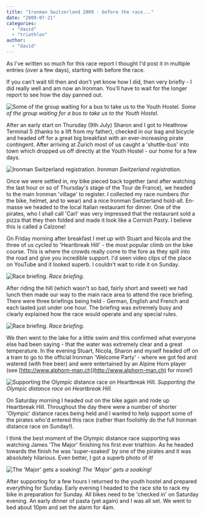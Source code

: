 ```yaml
---
title: "Ironman Switzerland 2009 - before the race..."
date: "2009-07-21"
categories: 
  - "david"
  - "triathlon"
author: 
  - "david"
---
```


As I've written so much for this race report I thought I'd post it in multiple entries (over a few days), starting with before the race.

If you can't wait till then and don't yet know how I did, then very briefly - I did really well and am now an Ironman. You'll have to wait for the longer report to see how the day panned out.

![Some of the group waiting for a bus to take us to the Youth Hostel.](/images/2009/20090709-IMG_1589.jpg)
*Some of the group waiting for a bus to take us to the Youth Hostel.*

After an early start on Thursday (9th July) Sharon and I got to Heathrow Terminal 5 (thanks to a lift from my father), checked in our bag and bicycle and headed off for a great big breakfast with an ever-increasing pirate contingent. After arriving at Zurich most of us caught a 'shuttle-bus' into town which dropped us off directly at the Youth Hostel - our home for a few days.

![Ironman Switzerland registration.](/images/2009/20090709-IMG_1603.jpg)
*Ironman Switzerland registration.*

Once we were settled in, my bike pieced back together (and after watching the last hour or so of Thursday's stage of the Tour de France), we headed to the main Ironman 'village' to register. I collected my race numbers (for the bike, helmet, and to wear) and a nice Ironman Switzerland hold-all. En-masse we headed to the local Italian restaurant for dinner. One of the pirates, who I shall call 'Carl' was very impressed that the restaurant sold a pizza that they then folded and made it look like a Cornish Pasty. I believe this is called a Calzone!

On Friday morning after breakfast I met up with Stuart and Nicola and the three of us cycled to 'Heartbreak Hill' - the most popular climb on the bike course. This is where the crowds really come to the fore as they spill into the road and give you incredible support. I'd seen video clips of the place on YouTube and it looked superb. I couldn't wait to ride it on Sunday.

![Race briefing.](/images/2009/20090710-IMG_6600.jpg)
*Race briefing.*

After riding the hill (which wasn't so bad, fairly short and sweet) we had lunch then made our way to the main race area to attend the race briefing. There were three briefings being held - German, English and French and each lasted just under one hour. The briefing was extremely busy and clearly explained how the race would operate and any special rules.

![Race briefing.](/images/2009/20090710-IMG_1636.jpg)
*Race briefing.*

We then went to the lake for a little swim and this confirmed what everyone else had been saying - that the water was extremely clear and a great temperature. In the evening Stuart, Nicola, Sharon and myself headed off on a tram to go to the official Ironman 'Welcome Party' - where we got fed and watered (with free beer) and were entertained by an Alpine Horn player (see [http://www.alphorn-man.ch](http://www.alphorn-man.ch) for more!)

![Supporting the Olympic distance race on Heartbreak Hill.](/images/2009/20090711-IMG_6753.jpg)
*Supporting the Olympic distance race on Heartbreak Hill.*

On Saturday morning I headed out on the bike again and rode up Heartbreak Hill. Throughout the day there were a number of shorter 'Olympic' distance races being held and I wanted to help support some of the pirates who'd entered this race (rather than foolishly do the full Ironman distance race on Sunday!).

I think the best moment of the Olympic distance race supporting was watching James 'The Major' finishing his first ever triathlon. As he headed towards the finish he was 'super-soaked' by one of the pirates and it was absolutely hilarious. Even better, I got a superb photo of it!

![The 'Major' gets a soaking!](/images/2009/20090711-IMG_6917.jpg)
*The 'Major' gets a soaking!*

After supporting for a few hours I returned to the youth hostel and prepared everything for Sunday. Early evening I headed to the race site to rack my bike in preparation for Sunday. All bikes need to be 'checked in' on Saturday evening. An early dinner of pasta (yet again) and I was all set. We went to bed about 10pm and set the alarm for 4am.
